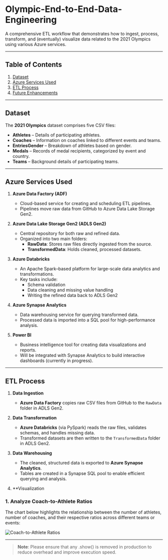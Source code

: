 # Olympic-End-to-End-Data-Engineering

A comprehensive ETL workflow that demonstrates how to ingest, process, transform, and (eventually) visualize data related to the 2021 Olympics using various Azure services.

---

## Table of Contents
1. [Dataset](#dataset)  
2. [Azure Services Used](#azure-services-used)  
3. [ETL Process](#etl-process)  
4. [Future Enhancements](#future-enhancements)

---

## Dataset

The **2021 Olympics** dataset comprises five CSV files:

- **Athletes** – Details of participating athletes.  
- **Coaches** – Information on coaches linked to different events and teams.  
- **EntriesGender** – Breakdown of athletes based on gender.  
- **Medals** – Records of medal recipients, categorized by event and country.  
- **Teams** – Background details of participating teams.

---

## Azure Services Used

1. **Azure Data Factory (ADF)**  
   - Cloud-based service for creating and scheduling ETL pipelines.  
   - Pipelines move raw data from GitHub to Azure Data Lake Storage Gen2.

2. **Azure Data Lake Storage Gen2 (ADLS Gen2)**  
   - Central repository for both raw and refined data.  
   - Organized into two main folders:  
     - **RawData**: Stores raw files directly ingested from the source.  
     - **TransformedData**: Holds cleaned, processed datasets.

3. **Azure Databricks**  
   - An Apache Spark–based platform for large-scale data analytics and transformations.  
   - Key tasks include:  
     - Schema validation  
     - Data cleaning and missing value handling  
     - Writing the refined data back to ADLS Gen2

4. **Azure Synapse Analytics**  
   - Data warehousing service for querying transformed data.  
   - Processed data is imported into a SQL pool for high-performance analysis.

5. **Power BI**  
   - Business intelligence tool for creating data visualizations and reports.  
   - Will be integrated with Synapse Analytics to build interactive dashboards (currently in progress).

---

## ETL Process

1. **Data Ingestion**  
   - **Azure Data Factory** copies raw CSV files from GitHub to the `RawData` folder in ADLS Gen2.

2. **Data Transformation**  
   - **Azure Databricks** (via PySpark) reads the raw files, validates schemas, and handles missing data.  
   - Transformed datasets are then written to the `TransformedData` folder in ADLS Gen2.

3. **Data Warehousing**  
   - The cleaned, structured data is exported to **Azure Synapse Analytics**.  
   - Tables are created in a Synapse SQL pool to enable efficient querying and analysis.

4. **Visualization 

### 1. Analyze Coach-to-Athlete Ratios

The chart below highlights the relationship between the number of athletes, number of coaches, and their respective ratios across different teams or events:

![Coach-to-Athlete Ratios](./path_to_your_image/coach_to_athlete_ratio.png)

---


> **Note**: Please ensure that any .show() is removed in production to reduce overhead and improve execution speed. 
